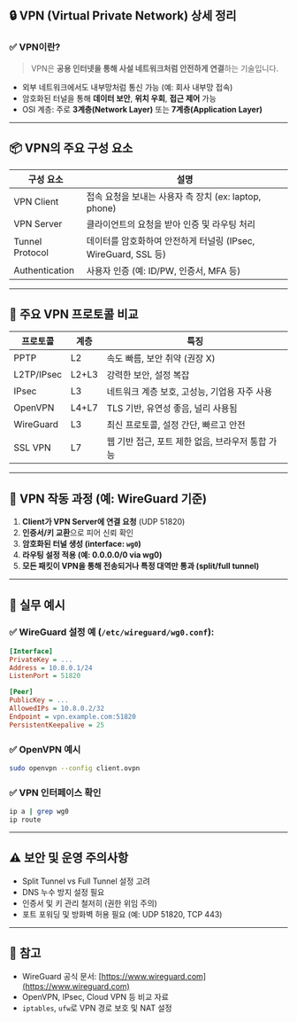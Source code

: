 ## 🔒 VPN (Virtual Private Network) 상세 정리

### ✅ VPN이란?

> VPN은 **공용 인터넷을 통해 사설 네트워크처럼 안전하게 연결**하는 기술입니다.

* 외부 네트워크에서도 내부망처럼 통신 가능 (예: 회사 내부망 접속)
* 암호화된 터널을 통해 **데이터 보안**, **위치 우회**, **접근 제어** 가능
* OSI 계층: 주로 **3계층(Network Layer)** 또는 **7계층(Application Layer)**

---

## 📦 VPN의 주요 구성 요소

| 구성 요소           | 설명                                            |
| --------------- | --------------------------------------------- |
| VPN Client      | 접속 요청을 보내는 사용자 측 장치 (ex: laptop, phone)       |
| VPN Server      | 클라이언트의 요청을 받아 인증 및 라우팅 처리                     |
| Tunnel Protocol | 데이터를 암호화하여 안전하게 터널링 (IPsec, WireGuard, SSL 등) |
| Authentication  | 사용자 인증 (예: ID/PW, 인증서, MFA 등)                 |

---

## 🔐 주요 VPN 프로토콜 비교

| 프로토콜       | 계층    | 특징                            |
| ---------- | ----- | ----------------------------- |
| PPTP       | L2    | 속도 빠름, 보안 취약 (권장 X)           |
| L2TP/IPsec | L2+L3 | 강력한 보안, 설정 복잡                 |
| IPsec      | L3    | 네트워크 계층 보호, 고성능, 기업용 자주 사용    |
| OpenVPN    | L4+L7 | TLS 기반, 유연성 좋음, 널리 사용됨        |
| WireGuard  | L3    | 최신 프로토콜, 설정 간단, 빠르고 안전        |
| SSL VPN    | L7    | 웹 기반 접근, 포트 제한 없음, 브라우저 통합 가능 |

---

## 🔄 VPN 작동 과정 (예: WireGuard 기준)

1. **Client가 VPN Server에 연결 요청** (UDP 51820)
2. **인증서/키 교환**으로 피어 신뢰 확인
3. **암호화된 터널 생성 (interface: `wg0`)**
4. **라우팅 설정 적용 (예: 0.0.0.0/0 via wg0)**
5. **모든 패킷이 VPN을 통해 전송되거나 특정 대역만 통과 (split/full tunnel)**

---

## 🧪 실무 예시

### ✅ WireGuard 설정 예 (`/etc/wireguard/wg0.conf`):

```ini
[Interface]
PrivateKey = ...
Address = 10.8.0.1/24
ListenPort = 51820

[Peer]
PublicKey = ...
AllowedIPs = 10.8.0.2/32
Endpoint = vpn.example.com:51820
PersistentKeepalive = 25
```

### ✅ OpenVPN 예시

```bash
sudo openvpn --config client.ovpn
```

### ✅ VPN 인터페이스 확인

```bash
ip a | grep wg0
ip route
```

---

## ⚠️ 보안 및 운영 주의사항

* Split Tunnel vs Full Tunnel 설정 고려
* DNS 누수 방지 설정 필요
* 인증서 및 키 관리 철저히 (권한 위임 주의)
* 포트 포워딩 및 방화벽 허용 필요 (예: UDP 51820, TCP 443)

---

## 📎 참고

* WireGuard 공식 문서: [https://www.wireguard.com](https://www.wireguard.com)
* OpenVPN, IPsec, Cloud VPN 등 비교 자료
* `iptables`, `ufw`로 VPN 경로 보호 및 NAT 설정
